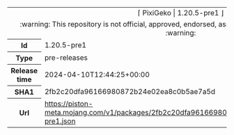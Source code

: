 <html><table>
<tr><td colspan="2" align="center"><img width="0" height="0"><br/>⌈ PixiGeko | 1.20.5-pre1 ⌋<br/><img width="0" height="0"></td></tr>
<tr><td colspan="2" align="center"><img width="0" height="0"><br/>
:warning: This repository is not official, approved, endorsed, associated or connected with Mojang :warning:
<br/><img width="0" height="0"></td></tr>
<tr><th>Id</th><td>1.20.5-pre1</td></tr>
<tr><th>Type</th><td>pre-releases</td></tr>
<tr><th>Release time</th><td>2024-04-10T12:44:25+00:00</td></tr>
<tr><th>SHA1</th><td>2fb2c20dfa96166980872b24e02ea8c0b5ae7a5d</td></tr>
<tr><th>Url</th><td><a href="https://piston-meta.mojang.com/v1/packages/2fb2c20dfa96166980872b24e02ea8c0b5ae7a5d/1.20.5-pre1.json">https://piston-meta.mojang.com/v1/packages/2fb2c20dfa96166980872b24e02ea8c0b5ae7a5d/1.20.5-pre1.json</a></td></tr>
